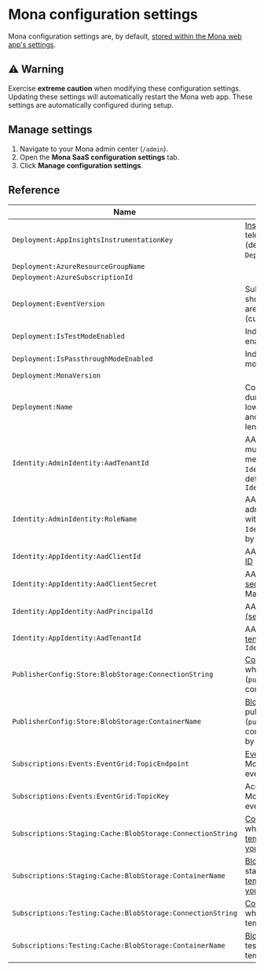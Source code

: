 # Mona configuration settings

Mona configuration settings are, by default, [stored within the Mona web app's settings](https://docs.microsoft.com/azure/app-service/configure-common#configure-app-settings). 

## ⚠️ Warning

Exercise __extreme caution__ when modifying these configuration settings. Updating these settings will automatically restart the Mona web app. These settings are automatically configured during setup.

## Manage settings

1. Navigate to your Mona admin center (`/admin`).
2. Open the __Mona SaaS configuration settings__ tab.
3. Click __Manage configuration settings__.

## Reference

| Name | Notes |
| --- | --- |
| `Deployment:AppInsightsInstrumentationKey` | [Instrumentation key](https://docs.microsoft.com/azure/azure-monitor/app/create-new-resource#copy-the-instrumentation-key) used to publish telemetry to Application Insights (deployed, by default, within `Deployment:AzureResourceGroupName`). |
| `Deployment:AzureResourceGroupName` | |
| `Deployment:AzureSubscriptionId` | |
| `Deployment:EventVersion ` | Subscription event version Mona should publish; supported versions are [`2021-05-01`](https://github.com/microsoft/mona-saas/tree/main/Mona.SaaS/Mona.SaaS.Core/Models/Events/V_2021_05_01) and [`2021-10-01`](https://github.com/microsoft/mona-saas/tree/main/Mona.SaaS/Mona.SaaS.Core/Models/Events/V_2021_10_01) (current and default) |
| `Deployment:IsTestModeEnabled` | Indicates whether or not [test mode](./#how-can-i-test-my-marketplace-integration-logic-before-going-live-with-an-offer) is enabled. |
| `Deployment:IsPassthroughModeEnabled` | Indicates whether or not passthrough mode is enabled. |
| `Deployment:MonaVersion ` | |
| `Deployment:Name ` | Configured via the name (`-n`) flag during setup; must contain only lowercase alphanumeric customers and be between 3-13 characters in length |
| `Identity:AdminIdentity:AadTenantId` | AAD [tenant ID](https://docs.microsoft.com/azure/active-directory/fundamentals/active-directory-how-to-find-tenant) Mona administrators must belong to (along with being a member of `Identity:AdminIdentity:RoleName`); by default, same as `Identity:AppIdentity:TenantId` |
| `Identity:AdminIdentity:RoleName` | AAD [app role name](https://docs.microsoft.com/azure/active-directory/develop/howto-add-app-roles-in-azure-ad-apps#declare-roles-for-an-application) Mona administrators must belong to (along with belonging to AAD tenant `Identity:AdminIdentity:AadTenantId`); by default, `Mona Administrators` |
| `Identity:AppIdentity:AadClientId` | AAD Mona web [app registration](https://docs.microsoft.com/azure/active-directory/develop/app-objects-and-service-principals#application-object) [client ID](https://docs.microsoft.com/azure/active-directory/develop/quickstart-register-app#register-an-application) |
| `Identity:AppIdentity:AadClientSecret` | AAD Mona web [app registration](https://docs.microsoft.com/azure/active-directory/develop/app-objects-and-service-principals#application-object) [client secret](https://docs.microsoft.com/azure/active-directory/develop/quickstart-register-app#add-a-client-secret); used to authenticate to Marketplace API on your app's behalf |
| `Identity:AppIdentity:AadPrincipalId` | AAD Mona web [enterprise app (service principal)](https://docs.microsoft.com/azure/active-directory/develop/app-objects-and-service-principals#service-principal-object) object ID |
| `Identity:AppIdentity:AadTenantId` | AAD Mona web [app registration](https://docs.microsoft.com/azure/active-directory/develop/app-objects-and-service-principals#application-object) [tenant ID](https://docs.microsoft.com/azure/active-directory/fundamentals/active-directory-how-to-find-tenant); by default, same as `Identity:AdminIdentity:AadTenantId`  |
| `PublisherConfig:Store:BlobStorage:ConnectionString` | [Connection string for storage account](https://docs.microsoft.com/azure/storage/common/storage-configure-connection-string) where publisher configuration [blob](https://docs.microsoft.com/azure/storage/blobs/storage-blobs-introduction#blobs) (`publisher-config.json`) is stored; configured via setup wizard (`/setup`) |
| `PublisherConfig:Store:BlobStorage:ContainerName` | [Blob storage container name](https://docs.microsoft.com/1azure/storage/blobs/storage-blobs-introduction#containers) where publisher configuration [blob](https://docs.microsoft.com/azure/storage/blobs/storage-blobs-introduction#blobs) (`publisher-config.json`) is stored; configured via setup wizard (`/setup`); by default, `configuration` |
| `Subscriptions:Events:EventGrid:TopicEndpoint` | [Event grid topic](https://docs.microsoft.com/azure/event-grid/custom-topics) endpoint URL where Mona should publish subscription events |
| `Subscriptions:Events:EventGrid:TopicKey` | Access key for [event grid topic](https://docs.microsoft.com/azure/event-grid/custom-topics) where Mona should publish subscription events |
| `Subscriptions:Staging:Cache:BlobStorage:ConnectionString` | [Connection string for storage account](https://docs.microsoft.com/azure/storage/common/storage-configure-connection-string) where staged subscription [blobs](https://docs.microsoft.com/azure/storage/blobs/storage-blobs-introduction#blobs) are [temporarily stored and provided to your purchase confirmation page](./faq.md#can-i-retrieve-subscription-details-from-the-purchase-confirmation-page) |
| `Subscriptions:Staging:Cache:BlobStorage:ContainerName` | [Blob storage container name](https://docs.microsoft.com/1azure/storage/blobs/storage-blobs-introduction#containers) where staged subscription [blobs](https://docs.microsoft.com/azure/storage/blobs/storage-blobs-introduction#blobs) are [temporarily stored and provided to your purchase confirmation page](./faq.md#can-i-retrieve-subscription-details-from-the-purchase-confirmation-page) |
| `Subscriptions:Testing:Cache:BlobStorage:ConnectionString` | [Connection string for storage account](https://docs.microsoft.com/azure/storage/common/storage-configure-connection-string) where test subscription [blobs](https://docs.microsoft.com/azure/storage/blobs/storage-blobs-introduction#blobs) are temporarily stored |
| `Subscriptions:Testing:Cache:BlobStorage:ContainerName` | [Blob storage container name](https://docs.microsoft.com/1azure/storage/blobs/storage-blobs-introduction#containers) where test subscription [blobs](https://docs.microsoft.com/azure/storage/blobs/storage-blobs-introduction#blobs) are temporarily stored |



